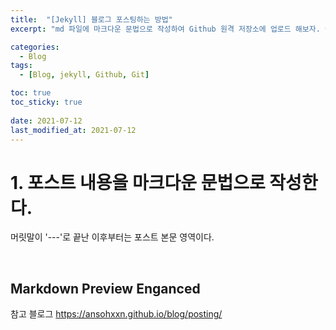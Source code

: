 ```yaml
---
title:  "[Jekyll] 블로그 포스팅하는 방법"
excerpt: "md 파일에 마크다운 문법으로 작성하여 Github 원격 저장소에 업로드 해보자. 에디터는 Visual Studio code 사용! 로컬 서버에서 확인도 해보자. "

categories:
  - Blog
tags:
  - [Blog, jekyll, Github, Git]

toc: true
toc_sticky: true
 
date: 2021-07-12
last_modified_at: 2021-07-12
---
```


# 1. 포스트 내용을 마크다운 문법으로 작성한다.

머릿말이 '---'로 끝난 이후부터는 포스트 본문 영역이다.

<br>

## Markdown Preview Enganced

참고 블로그
https://ansohxxn.github.io/blog/posting/
